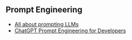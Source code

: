 ## Prompt Engineering
- [All about prompting LLMs](https://learnprompting.org/docs/intro)
- [ChatGPT Prompt Engineering for Developers](https://learn.deeplearning.ai/chatgpt-prompt-eng/)
